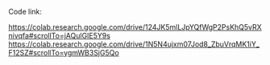 Code link:


https://colab.research.google.com/drive/124JK5mlLJpYQfWgP2PsKhQ5vRXnivqfa#scrollTo=jAQulGIE5Y9s
https://colab.research.google.com/drive/1N5N4ujxm07Jod8_ZbuVrqMK1iY_F12SZ#scrollTo=ygmWB3SjG5Qo
